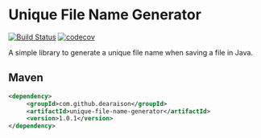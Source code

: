 # Unique File Name Generator

[![Build Status](https://travis-ci.com/JosephMaria/unique-file-name-generator.svg?branch=master)](https://travis-ci.com/JosephMaria/unique-file-name-generator)
[![codecov](https://codecov.io/gh/JosephMaria/unique-file-name-generator/branch/master/graph/badge.svg)](https://codecov.io/gh/JosephMaria/unique-file-name-generator)

A simple library to generate a unique file name when saving a file in Java.

## Maven
```xml
<dependency>
     <groupId>com.github.dearaison</groupId>
     <artifactId>unique-file-name-generator</artifactId>
     <version>1.0.1</version>
</dependency>
```
